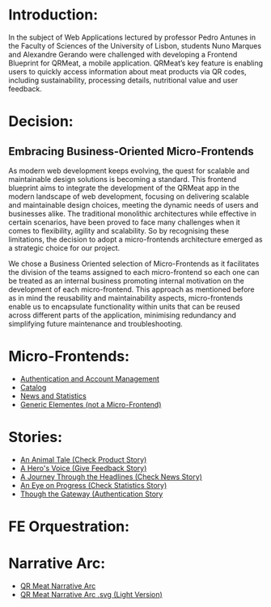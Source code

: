 # Introduction:
In the subject of Web Applications lectured by professor Pedro Antunes in the Faculty of Sciences of the University of Lisbon, students Nuno Marques and Alexandre Gerando were challenged with developing a Frontend Blueprint for QRMeat, a mobile application. QRMeat’s key feature is enabling users to quickly access  information about meat products via QR codes, including sustainability, processing details, nutritional value and user feedback.

# Decision:
## Embracing Business-Oriented Micro-Frontends


As modern web development keeps evolving, the quest for scalable and maintainable design solutions is becoming a standard. This frontend blueprint aims to integrate the development of the QRMeat app in the modern landscape of web development, focusing on delivering scalable and maintainable design choices, meeting the dynamic needs of users and businesses alike. The traditional monolithic architectures while effective in certain scenarios, have been proved to face many challenges when it comes to flexibility, agility and scalability. So by recognising these limitations, the decision to adopt a micro-frontends architecture emerged as a strategic choice for our project.

We chose a Business Oriented selection of Micro-Frontends as it facilitates the division of the teams assigned to each micro-frontend so each one can be treated as an internal business promoting internal motivation on the development of each micro-frontend. This approach as mentioned before as in mind the reusability and maintainability aspects, micro-frontends enable us to encapsulate functionality within units that can be reused across different parts of the application, minimising redundancy  and simplifying future maintenance and troubleshooting.


# Micro-Frontends:

  - [Authentication and Account Management](./micro-frontends/authentication.md)
  - [Catalog](./micro-frontends/catalog.md)
  - [News and Statistics](./micro-frontends/news.md)
  - [Generic Elementes (not a Micro-Frontend)](./micro-frontends/generic_elements.md)


# Stories:
  - [An Animal Tale (Check Product Story)](./stories/check-product-story.md)
  - [A Hero's Voice (Give Feedback Story)](./stories/give-feedback-story.md)
  - [A Journey Through the Headlines (Check News Story)](./stories/check-news-story.md)
  - [An Eye on Progress (Check Statistics Story)](./stories/check-statistics-story.md)
  - [Though the Gateway (Authentication Story](./stories/authentication_story.md)


# FE Orquestration:
  

# Narrative Arc:
  - [QR Meat Narrative Arc](narrative-arc.md)
  - [QR Meat Narrative Arc .svg (Light Version)](narrative-arc.md)


